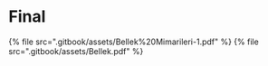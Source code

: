 # Final

<!--Index-->

{% file src=".gitbook/assets/Bellek%20Mimarileri-1.pdf" %}
{% file src=".gitbook/assets/Bellek.pdf" %}

<!--Index-->
